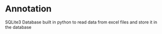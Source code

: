 # Annotation
SQLite3 Database built in python to read data from excel files and store it in the database 

